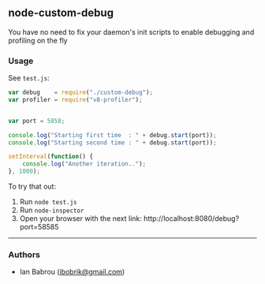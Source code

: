 ## node-custom-debug

You have no need to fix your daemon's init scripts to enable debugging and profiling on the fly

### Usage

See `test.js`:

```javascript
var debug    = require("./custom-debug");
var profiler = require("v8-profiler");


var port = 5858;

console.log("Starting first time  : " + debug.start(port));
console.log("Starting second time : " + debug.start(port));

setInterval(function() {
    console.log("Another iteration..");
}, 1000);
```

To try that out:

1. Run `node test.js`
2. Run `node-inspector`
3. Open your browser with the next link: http://localhost:8080/debug?port=58585

---
### Authors
- Ian Babrou (ibobrik@gmail.com)
